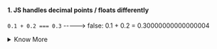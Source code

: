
#### 1. JS handles decimal points / floats differently
`0.1 + 0.2 === 0.3` -----> false: 0.1 + 0.2 = 0.30000000000000004
<details>
  <summary>Know More</summary>
  * You can correct the above statement by `(0.2 * 10 + 0.1 * 10) / 10 === 0.3`
  * The maximum number of decimals is 17
  *
</details>
